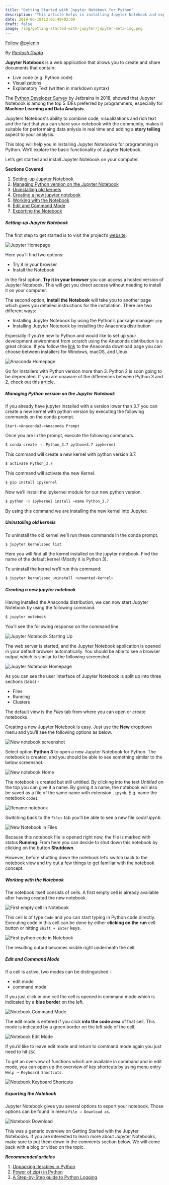 ```yaml
---
title: "Getting Started with Jupyter Notebook for Python"
description: "This article helps in installing Jupyter Notebook and exploring its various functionalities for programming in Python."
date: 2019-06-18T13:02:49+02:00
draft: false
image: /img/getting-started-with-jupyter/jupyter-meta-img.png
---
```

<a href="https://twitter.com/pylenin?ref_src=twsrc%5Etfw" class="twitter-follow-button" data-size="large" data-show-screen-name="false" data-show-count="false">Follow @pylenin</a><script async src="https://platform.twitter.com/widgets.js" charset="utf-8"></script>

*By [Paritosh Gupta](https://www.pylenin.com/authors/#paritosh-gupta)*

**Jupyter Notebook** is a web application that allows you to create and share documents that contain:

* Live code (e.g. Python code)
* Visualizations
* Explanatory Text (written in markdown syntax)

The [Python Developer Survey](https://www.jetbrains.com/research/python-developers-survey-2018/) by Jetbrains in 2018, showed that Jupyter Notebook is among the top 5 IDEs preferred by programmers, especially for **Machine Learning and Data Analysis**. 

Jupyters Notebook's ability to combine code, visualizations and rich text and the fact that you can share your notebook with the community, makes it suitable for performaing data anlysis in real time and adding a **story telling** aspect to your analysis.

This blog will help you in installing Jupyter Notebooks for programming in Python. We’ll explore the basic functionality of Jupyter Notebook.

Let’s get started and install Jupyter Notebook on your computer.

**Sections Covered**

1. [Setting-up Jupyter Notebook](#setting-up-jupyter-notebook)
2. [Managing Python version on the Jupyter Notebook](#managing-python-version-on-the-jupyter-notebook)
3. [Uninstalling old kernels](#uninstalling-old-kernels)
4. [Creating a new jupyter notebook](#creating-a-new-jupyter-notebook)
5. [Working with the Notebook](#working-with-the-notebook)
6. [Edit and Command Mode](#edit-and-command-mode)
7. [Exporting the Notebook](#exporting-the-notebook)

##### Setting-up Jupyter Notebook

The first step to get started is to visit the project’s [website](http://www.jupyter.org).

![Jupyter Homepage](/img/getting-started-with-jupyter/jupyter-homepage.png)

Here you’ll find two options:

* Try it in your browser
* Install the Notebook

In the first option, **Try it in your browser** you can access a hosted version of Jupyter Notebook. This will get you direct access without needing to install it on your computer.

The second option, **Install the Notebook** will take you to another page which gives you detailed instructions for the installation. There are two different ways:

* Installing Jupyter Notebook by using the Python’s package manager `pip`
* Installing Jupyter Notebook by installing the Anaconda distribution

Especially if you’re new to Python and would like to set up your development environment from scratch using the Anaconda distribution is a great choice. If you follow the [link](https://www.anaconda.com/download/) to the Anaconda download page you can choose between installers for Windows, macOS, and Linux.

![Anaconda Homepage](/img/getting-started-with-jupyter/anaconda-homepage.png)

Go for Installers with Python version more than 3. Python 2 is soon going to be deprecated. If you are unaware of the differences between Python 3 and 2, check out this [article](https://www.pylenin.com/blogs/10-benefits-of-switching-to-python-3/).

##### Managing Python version on the Jupyter Notebook

If you already have jupyter installed with a version lower than 3.7 you can create a new kernel with python version by executing the following commands on the conda prompt.

`Start->Anaconda3->Anaconda Prompt`

Once you are in the prompt, execute the following commands.
```bash
$ conda create -n Python_3.7 python=3.7 ipykernel
```
This command will create a new kernel with python version 3.7.

```bash
$ activate Python_3.7
```
This command will activate the new Kernel.

```bash
$ pip install ipykernel
```
Now we’ll install the ipykernel module for our new python version.
```bash
$ python -m ipykernel install –name Python_3.7
```
By using this command we are installing the new kernel into Jupyter.

##### Uninstalling old kernels

To uninstall the old kernel we’ll run these commands in the conda prompt.
```bash
$ jupyter kernelspec list
```
Here you will find all the kernel installed on the jupyter notebook. Find the name of the default kernel (Mostly it is Python 3).

To uninstall the kernel we’ll run this command:
```bash
$ jupyter kernelspec uninstall <unwanted-kernel>
```
##### Creating a new jupyter notebook

Having installed the Anaconda distribution, we can now start Jupyter Notebook by using the following command.

```bash
$ jupyter notebook
```
You’ll see the following response on the command line.

![Jupyter Notebook Starting Up](/img/getting-started-with-jupyter/jupyter-start.png)

The web server is started, and the Jupyter Notebook application is opened in your default browser automatically. You should be able to see a browser output which is similar to the following screenshot.

![Jupyter Notebook Homepage](/img/getting-started-with-jupyter/jupyter-nb-home.png)

As you can see the user interface of Jupyter Notebook is split up into three sections (tabs) -

* Files
* Running
* Clusters

The default view is the *Files* tab from where you can open or create notebooks.

Creating a new Jupyter Notebook is easy. Just use the **New** dropdown menu and you’ll see the following options as below.

![New notebook screenshot](/img/getting-started-with-jupyter/new-nb-screenshot.png)

Select option **Python 3** to open a new Jupyter Notebook for Python. The notebook is created, and you should be able to see something similar to the below screenshot.

![New notebook Home](/img/getting-started-with-jupyter/new-nb-home.png)

The notebook is created but still untitled. By clicking into the text *Untitled* on the top you can give it a name. By giving it a name, the notebook will also be saved as a file of the same name with extension `.ipynb`. E.g. name the notebook `code1`.

![Rename notebook](/img/getting-started-with-jupyter/rename-nb.png)

Switching back to the `Files` tab you’ll be able to see a new file *code1.ipynb*.

![New Notebook in Files](/img/getting-started-with-jupyter/new-nb-in-files.png)

Because this notebook file is opened right now, the file is marked with status **Running**. From here you can decide to shut down this notebook by clicking on the button **Shutdown**.

However, before shutting down the notebook let’s switch back to the notebook view and try out a few things to get familiar with the notebook concept.

##### Working with the Notebook

The notebook itself consists of cells. A first empty cell is already available after having created the new notebook.

![First empty cell in Notebook](/img/getting-started-with-jupyter/first-empty-cell.png)

This cell is of type `Code` and you can start typing in Python code directly. Executing code in this cell can be done by either **clicking on the run** cell button or hitting `Shift + Enter` keys.

![First python code in Notebook](/img/getting-started-with-jupyter/first-code.png)

The resulting output becomes visible right underneath the cell.

##### Edit and Command Mode

If a cell is active, two modes can be distinguished -

* edit mode
* command mode

If you just click in one cell the cell is opened in command mode which is indicated by a **blue border** on the left.

![Notebook Command Mode](/img/getting-started-with-jupyter/notebook-command-mode.png)

The edit mode is entered if you click **into the code area** of that cell. This mode is indicated by a green border on the left side of the cell.

![Notebook Edit Mode](/img/getting-started-with-jupyter/notebook-edit-mode.png)

If you’d like to leave edit mode and return to command mode again you just need to hit `ESC`.

To get an overview of functions which are available in command and in edit mode, you can open up the overview of key shortcuts by using menu entry `Help → Keyboard Shortcuts`.

![Notebook Keyboard Shortcuts](/img/getting-started-with-jupyter/keyboard-shortcuts.png)

##### Exporting the Notebook

Jupyter Notebook gives you several options to export your notebook. Those options can be found in menu `File → Download as`.

![Notebook Download](/img/getting-started-with-jupyter/download-nb.png)

This was a generic overview on Getting Started with the Jupyter Notebooks. If you are interested to learn more about Jupyter Notebooks, make sure to put them down in the comments section below. We will come back with a blog or video on the topic.

_**Recommended articles**_

1. [Unpacking Iterables in Python](https://www.pylenin.com/blogs/unpacking-iterables-in-python/)
2. [Power of zip() in Python](https://www.pylenin.com/blogs/python-zip-function/)
3. [A Step-by-Step guide to Python Logging](https://www.pylenin.com/blogs/python-logging-guide/)
